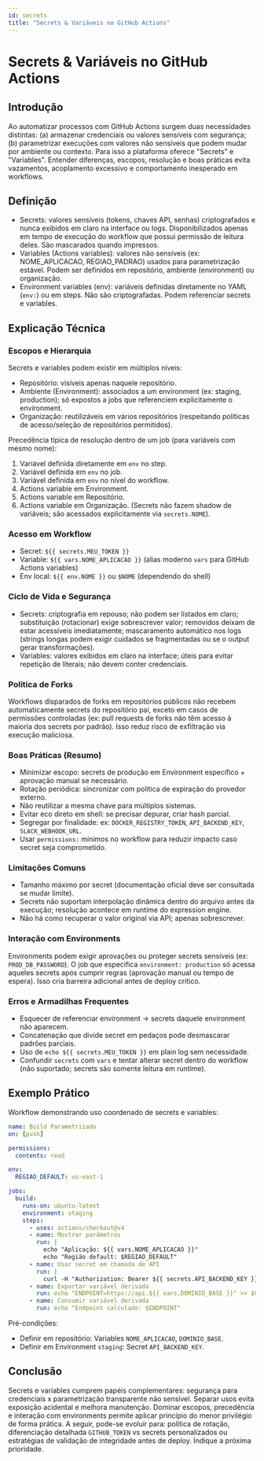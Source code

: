 ```yaml
---
id: secrets
title: "Secrets & Variáveis no GitHub Actions"
---
```


# Secrets & Variáveis no GitHub Actions

## Introdução
Ao automatizar processos com GitHub Actions surgem duas necessidades distintas: (a) armazenar credenciais ou valores sensíveis com segurança; (b) parametrizar execuções com valores não sensíveis que podem mudar por ambiente ou contexto. Para isso a plataforma oferece "Secrets" e "Variables". Entender diferenças, escopos, resolução e boas práticas evita vazamentos, acoplamento excessivo e comportamento inesperado em workflows.

## Definição
- Secrets: valores sensíveis (tokens, chaves API, senhas) criptografados e nunca exibidos em claro na interface ou logs. Disponibilizados apenas em tempo de execução do workflow que possui permissão de leitura deles. São mascarados quando impressos.
- Variables (Actions variables): valores não sensíveis (ex: NOME_APLICACAO, REGIAO_PADRAO) usados para parametrização estável. Podem ser definidos em repositório, ambiente (environment) ou organização.
- Environment variables (env): variáveis definidas diretamente no YAML (`env:`) ou em steps. Não são criptografadas. Podem referenciar secrets e variables.

## Explicação Técnica
### Escopos e Hierarquia
Secrets e variables podem existir em múltiplos níveis:
- Repositório: visíveis apenas naquele repositório.
- Ambiente (Environment): associados a um environment (ex: staging, production); só expostos a jobs que referenciem explicitamente o environment.
- Organização: reutilizáveis em vários repositórios (respeitando políticas de acesso/seleção de repositórios permitidos).

Precedência típica de resolução dentro de um job (para variáveis com mesmo nome):
1. Variável definida diretamente em `env` no step.
2. Variável definida em `env` no job.
3. Variável definida em `env` no nível do workflow.
4. Actions variable em Environment.
5. Actions variable em Repositório.
6. Actions variable em Organização.
(Secrets não fazem shadow de variáveis; são acessados explicitamente via `secrets.NOME`).

### Acesso em Workflow
- Secret: `${{ secrets.MEU_TOKEN }}`
- Variable: `${{ vars.NOME_APLICACAO }}` (alias moderno `vars` para GitHub Actions variables)
- Env local: `${{ env.NOME }}` ou `$NOME` (dependendo do shell)

### Ciclo de Vida e Segurança
- Secrets: criptografia em repouso; não podem ser listados em claro; substituição (rotacionar) exige sobrescrever valor; removidos deixam de estar acessíveis imediatamente; mascaramento automático nos logs (strings longas podem exigir cuidados se fragmentadas ou se o output gerar transformações).
- Variables: valores exibidos em claro na interface; úteis para evitar repetição de literais; não devem conter credenciais.

### Política de Forks
Workflows disparados de forks em repositórios públicos não recebem automaticamente secrets do repositório pai, exceto em casos de permissões controladas (ex: pull requests de forks não têm acesso à maioria dos secrets por padrão). Isso reduz risco de exfiltração via execução maliciosa.

### Boas Práticas (Resumo)
- Minimizar escopo: secrets de produção em Environment específico + aprovação manual se necessário.
- Rotação periódica: sincronizar com política de expiração do provedor externo.
- Não reutilizar a mesma chave para múltiplos sistemas.
- Evitar eco direto em shell: se precisar depurar, criar hash parcial.
- Segregar por finalidade: ex: `DOCKER_REGISTRY_TOKEN`, `API_BACKEND_KEY`, `SLACK_WEBHOOK_URL`.
- Usar `permissions:` mínimos no workflow para reduzir impacto caso secret seja comprometido.

### Limitações Comuns
- Tamanho máximo por secret (documentação oficial deve ser consultada se mudar limite).
- Secrets não suportam interpolação dinâmica dentro do arquivo antes da execução; resolução acontece em runtime do expression engine.
- Não há como recuperar o valor original via API; apenas sobrescrever.

### Interação com Environments
Environments podem exigir aprovações ou proteger secrets sensíveis (ex: `PROD_DB_PASSWORD`). O job que especifica `environment: production` só acessa aqueles secrets após cumprir regras (aprovação manual ou tempo de espera). Isso cria barreira adicional antes de deploy crítico.

### Erros e Armadilhas Frequentes
- Esquecer de referenciar environment -> secrets daquele environment não aparecem.
- Concatenação que divide secret em pedaços pode desmascarar padrões parciais.
- Uso de `echo ${{ secrets.MEU_TOKEN }}` em plain log sem necessidade.
- Confundir `secrets` com `vars` e tentar alterar secret dentro do workflow (não suportado; secrets são somente leitura em runtime).

## Exemplo Prático
Workflow demonstrando uso coordenado de secrets e variables:
```yaml
name: Build Parametrizado
on: [push]

permissions:
  contents: read

env:
  REGIAO_DEFAULT: us-east-1

jobs:
  build:
    runs-on: ubuntu-latest
    environment: staging
    steps:
      - uses: actions/checkout@v4
      - name: Mostrar parâmetros
        run: |
          echo "Aplicação: ${{ vars.NOME_APLICACAO }}"
          echo "Região default: $REGIAO_DEFAULT"
      - name: Usar secret em chamada de API
        run: |
          curl -H "Authorization: Bearer ${{ secrets.API_BACKEND_KEY }}" https://api.exemplo.local/status || true
      - name: Exportar variável derivada
        run: echo "ENDPOINT=https://api.${{ vars.DOMINIO_BASE }}" >> $GITHUB_ENV
      - name: Consumir variável derivada
        run: echo "Endpoint calculado: $ENDPOINT"
```
Pré-condições:
- Definir em repositório: Variables `NOME_APLICACAO`, `DOMINIO_BASE`.
- Definir em Environment `staging`: Secret `API_BACKEND_KEY`.

## Conclusão
Secrets e variables cumprem papéis complementares: segurança para credenciais x parametrização transparente não sensível. Separar usos evita exposição acidental e melhora manutenção. Dominar escopos, precedência e interação com environments permite aplicar princípio do menor privilégio de forma prática. A seguir, pode-se evoluir para: política de rotação, diferenciação detalhada `GITHUB_TOKEN` vs secrets personalizados ou estratégias de validação de integridade antes de deploy. Indique a próxima prioridade.

